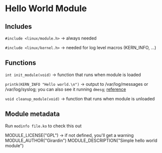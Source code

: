 # Hello World Module
## Includes
`#include <linux/module.h>`	-> always needed

`#include <linux/kernel.h>`   -> needed for log level macros (KERN_INFO, ...)

## Functions
`int init_module(void)` -> function that runs when module is loaded

`printk(KERN_INFO "Hello world.\n")` -> output to /var/log/messages or /var/log/syslog; you can also see it running `dmesg`; [reference](https://elinux.org/Debugging_by_printing)

`void cleanup_module(void)` -> function that runs when module is unloaded


## Module metadata
Run `modinfo file.ko` to check this out

MODULE_LICENSE("GPL") -> if not defined, you'll get a warning 
MODULE_AUTHOR("Girardin")
MODULE_DESCRIPTION("Simple hello world module")
